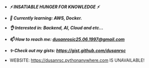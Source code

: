 - ***⚡ INSATIABLE HUNGER FOR KNOWLEDGE ⚡***
- ***🌱 Currently learning: AWS, Docker.***
- ***👌 Interested in: Backend, AI, Cloud and etc...***
- ***📫 How to reach me: dusanrosic25.06.1997@gmail.com***
- ***✨ Check out my gists: https://gist.github.com/dusanrsc***

- WEBSITE: https://dusanrsc.pythonanywhere.com IS UNAVAILABLE!
